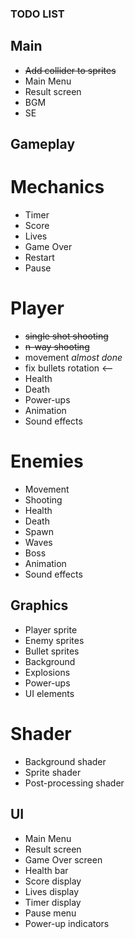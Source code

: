 ### TODO LIST

## Main

- ~~Add collider to sprites~~
- Main Menu
- Result screen
- BGM
- SE

## Gameplay

# Mechanics

- Timer
- Score
- Lives
- Game Over
- Restart
- Pause

# Player

- ~~single shot shooting~~
- ~~n-way shooting~~
- movement *almost done*
- fix bullets rotation <--
- Health
- Death
- Power-ups
- Animation
- Sound effects

# Enemies

- Movement
- Shooting
- Health
- Death
- Spawn
- Waves
- Boss
- Animation
- Sound effects



## Graphics

- Player sprite
- Enemy sprites
- Bullet sprites
- Background
- Explosions
- Power-ups
- UI elements

# Shader

- Background shader
- Sprite shader
- Post-processing shader

## UI

- Main Menu
- Result screen
- Game Over screen
- Health bar
- Score display
- Lives display
- Timer display
- Pause menu
- Power-up indicators

